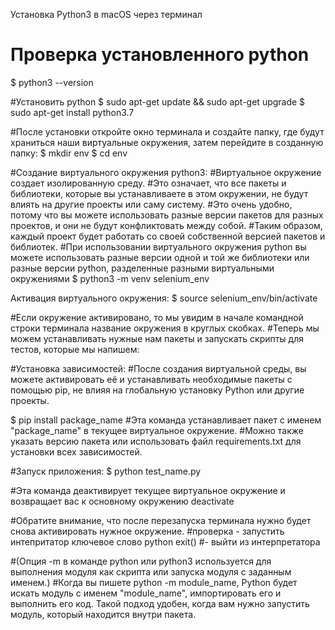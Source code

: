Установка Python3 в macOS через терминал


# Проверка установленного python
$ python3 --version


#Установить python
$ sudo apt-get update && sudo apt-get upgrade
$ sudo apt-get install python3.7


#После установки откройте окно терминала и создайте папку, где будут храниться наши виртуальные окружения, затем перейдите в созданную папку:
$ mkdir env
$ cd env

#Создание виртуального окружения python3:
#Виртуальное окружение создает изолированную среду. 
#Это означает, что все пакеты и библиотеки, которые вы устанавливаете в этом окружении, не будут влиять на другие проекты или саму систему. 
#Это очень удобно, потому что вы можете использовать разные версии пакетов для разных проектов, и они не будут конфликтовать между собой. 
#Таким образом, каждый проект будет работать со своей собственной версией пакетов и библиотек.
#При использовании виртуального окружения python вы можете использовать разные версии одной и той же библиотеки или разные версии python, разделенные разными виртуальными окружениями
$ python3 -m venv selenium_env

Активация виртуального окружения:
$ source selenium_env/bin/activate

#Если окружение активировано, то мы увидим в начале командной строки терминала название окружения в круглых скобках. 
#Теперь мы можем устанавливать нужные нам пакеты и запускать скрипты для тестов, которые мы напишем:

#Установка зависимостей:
#После создания виртуальной среды, вы можете активировать её и устанавливать необходимые пакеты с помощью pip, не влияя на глобальную установку Python или другие проекты.

$ pip install package_name
#Эта команда устанавливает пакет с именем "package_name" в текущее виртуальное окружение. 
#Можно также указать версию пакета или использовать файл requirements.txt для установки всех зависимостей.

#Запуск приложения:
$ python test_name.py



#Эта команда деактивирует текущее виртуальное окружение и возвращает вас к основному окружению
deactivate

#Обратите внимание, что после перезапуска терминала нужно будет снова активировать нужное окружение.
#проверка - запустить интепритатор ключевое слово python
exit() #- выйти из интерпретатора


#(Опция -m в команде python или python3 используется для выполнения модуля как скрипта или запуска модуля с заданным именем.)
#Когда вы пишете python -m module_name, Python будет искать модуль с именем "module_name", импортировать его и выполнить его код. Такой подход удобен, когда вам нужно запустить модуль, который находится внутри пакета.
